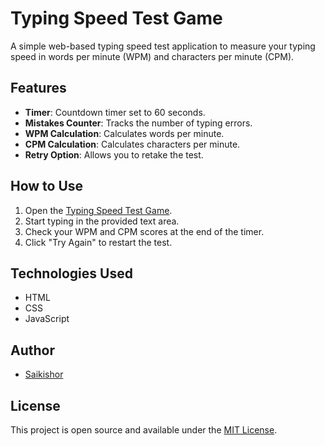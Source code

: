 # Typing Speed Test Game

A simple web-based typing speed test application to measure your typing speed in words per minute (WPM) and characters per minute (CPM).

## Features

- **Timer**: Countdown timer set to 60 seconds.
- **Mistakes Counter**: Tracks the number of typing errors.
- **WPM Calculation**: Calculates words per minute.
- **CPM Calculation**: Calculates characters per minute.
- **Retry Option**: Allows you to retake the test.

## How to Use

1. Open the [Typing Speed Test Game](https://saikishorr.github.io/typing-test/).
2. Start typing in the provided text area.
3. Check your WPM and CPM scores at the end of the timer.
4. Click "Try Again" to restart the test.

## Technologies Used

- HTML
- CSS
- JavaScript

## Author

- [Saikishor](https://github.com/saikishor164)

## License

This project is open source and available under the [MIT License](LICENSE).